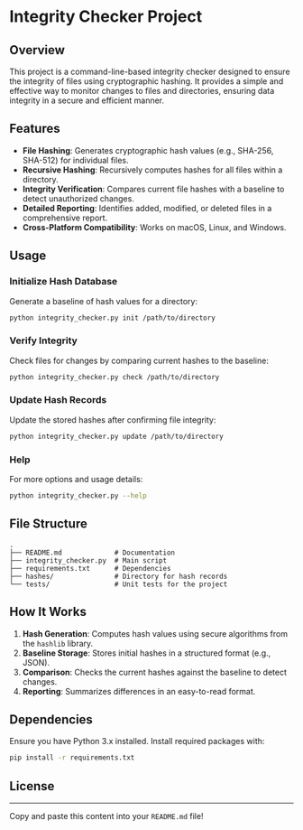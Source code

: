 
# Integrity Checker Project

## Overview

This project is a command-line-based integrity checker designed to ensure the integrity of files using cryptographic hashing. It provides a simple and effective way to monitor changes to files and directories, ensuring data integrity in a secure and efficient manner.

## Features

- **File Hashing**: Generates cryptographic hash values (e.g., SHA-256, SHA-512) for individual files.
- **Recursive Hashing**: Recursively computes hashes for all files within a directory.
- **Integrity Verification**: Compares current file hashes with a baseline to detect unauthorized changes.
- **Detailed Reporting**: Identifies added, modified, or deleted files in a comprehensive report.
- **Cross-Platform Compatibility**: Works on macOS, Linux, and Windows.

## Usage

### Initialize Hash Database
Generate a baseline of hash values for a directory:
```bash
python integrity_checker.py init /path/to/directory
```

### Verify Integrity
Check files for changes by comparing current hashes to the baseline:
```bash
python integrity_checker.py check /path/to/directory
```

### Update Hash Records
Update the stored hashes after confirming file integrity:
```bash
python integrity_checker.py update /path/to/directory
```

### Help
For more options and usage details:
```bash
python integrity_checker.py --help
```

## File Structure

```
.
├── README.md             # Documentation
├── integrity_checker.py  # Main script
├── requirements.txt      # Dependencies
├── hashes/               # Directory for hash records
└── tests/                # Unit tests for the project
```

## How It Works

1. **Hash Generation**: Computes hash values using secure algorithms from the `hashlib` library.
2. **Baseline Storage**: Stores initial hashes in a structured format (e.g., JSON).
3. **Comparison**: Checks the current hashes against the baseline to detect changes.
4. **Reporting**: Summarizes differences in an easy-to-read format.

## Dependencies

Ensure you have Python 3.x installed. Install required packages with:
```bash
pip install -r requirements.txt
```

## License


--- 

Copy and paste this content into your `README.md` file!
